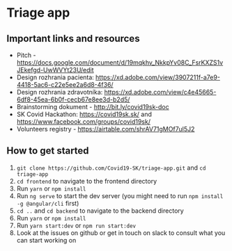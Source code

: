 # Triage app

## Important links and resources
 
- Pitch - https://docs.google.com/document/d/19mqkhv_NkkpYv08C_FsrKXZS1vJEkefgd-UwWVYt23U/edit
- Design rozhrania pacienta: https://xd.adobe.com/view/3907211f-a7e9-4418-5ac6-c22e5ee2a6d8-4f36/
- Design rozhrania zdravotníka: https://xd.adobe.com/view/c4e45665-6df8-45ea-6b0f-cecb67e8ee3d-b2d5/
- Brainstorming dokument - http://bit.ly/covid19sk-doc 
- SK Covid Hackathon:  https://covid19sk.sk/ and https://www.facebook.com/groups/covid19sk/
- Volunteers registry - https://airtable.com/shrAV71gMOf7ul5J2

## How to get started 

1. `git clone https://github.com/Covid19-SK/triage-app.git` and `cd triage-app`
2. `cd frontend` to navigate to the frontend directory
3. Run `yarn` or `npm install`
4. Run `ng serve` to start the dev server (you might need to run `npm install -g @angular/cli` first)
5. `cd ..` and `cd backend` to navigate to the backend directory
6. Run `yarn` or `npm install`
7. Run `yarn start:dev` or `npm run start:dev`
8. Look at the issues on github or get in touch on slack to consult what you can start working on


